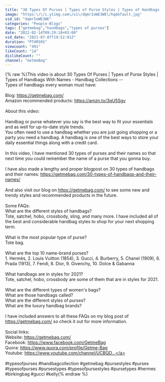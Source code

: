 ```yaml
---
title: "30 Types Of Purses | Types of Purse Styles | Types of Handbags With Names      - Handbags Names -"
image: "https:\/\/i.ytimg.com\/vi\/dqmrIoWE3WE\/hqdefault.jpg"
vid_id: "dqmrIoWE3WE"
categories: "People-Blogs"
tags: ["getmebag","handbags","types of purses"]
date: "2022-02-14T09:29:18+03:00"
vid_date: "2021-07-07T19:52:01Z"
duration: "PT4M39S"
viewcount: "491"
likeCount: "14"
dislikeCount: ""
channel: "GetmeBag"
---
```

{% raw %}This video is about 30 Types Of Purses | Types of Purse Styles | Types of Handbags With Names - Handbag Collections -- <br />Types of handbags every woman must have:  <br /><br />Blog: <a rel="nofollow" target="blank" href="https://getmebag.com/">https://getmebag.com/</a> <br />Amazon recommended products: <a rel="nofollow" target="blank" href="https://amzn.to/3qU5Sgv">https://amzn.to/3qU5Sgv</a><br /><br />About this video: <br /><br />Handbag or purse whatever you say is the best way to fit your essentials and as well for up-to-date style trends. <br />You often need to use a handbag whether you are just going shopping or a party you need a handbag. A handbag is one of the best ways to store your daily essential things along with a credit card. <br /><br />In this video, I have mentioned 30 types of purses and their names so that next time you could remember the name of a purse that you gonna buy. <br /><br />I have also made a lengthy and proper blogpost on 30 types of handbags and their names: <a rel="nofollow" target="blank" href="https://getmebag.com/30-types-of-handbags-and-their-names/">https://getmebag.com/30-types-of-handbags-and-their-names/</a> <br /><br />And also visit our blog on <a rel="nofollow" target="blank" href="https://getmebag.com/">https://getmebag.com/</a> to see some new and trendy styles and recommended products in the future. <br /><br />Some FAQs: <br />What are the different styles of handbags? <br />Tote, satchel, hobo, crossbody, sling, and many more. I have included all of the best and considerable handbag styles to shop for your next shopping term. <br /><br />What is the most popular type of purse?<br />Tote bag. <br /><br />What are the top 10 name-brand purses?<br />1. Hermès, 2. Louis Vuitton (1854), 3. Gucci, 4. Burberry, 5. Chanel (1909), 6. Prada (1913), 7. Fendi, 8. Dior, 9. Givenchy, 10. Dolce &amp; Gabanna<br /><br />What handbags are in styles for 2021? <br />Tote, satchel, hobo, crossbody are some of them that are in styles for 2021. <br /><br />What are the different types of women's bags?<br />What are those handbags called?<br />What are the different styles of purses?<br />What are the luxury handbag brands?<br /><br />I have included answers to all these FAQs on my blog post of <a rel="nofollow" target="blank" href="https://getmebag.com/">https://getmebag.com/</a> so check it out for more information. <br /><br />Social links: <br />Website: <a rel="nofollow" target="blank" href="https://getmebag.com/">https://getmebag.com/</a> <br />Facebook: <a rel="nofollow" target="blank" href="https://www.facebook.com/GetmeBag">https://www.facebook.com/GetmeBag</a> <br />Quora: <a rel="nofollow" target="blank" href="https://www.quora.com/profile/Getme-Bag">https://www.quora.com/profile/Getme-Bag</a> <br />Youtube: <a rel="nofollow" target="blank" href="https://www.youtube.com/channel/UCBQD...">https://www.youtube.com/channel/UCBQD...</a><br /><br />#typesofpurses #handbagcollection #getmebag #pursestyles #purses #typesofpurses #pursestypes #typesofpursestyles #pursetypes #hermes #birkingbag #gucci #kelly{% endraw %}
